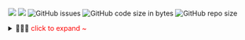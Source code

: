 <br/>

![](https://flat.badgen.net/github/last-commit/vc-awesome/docs-learning?icon=github&color=blue) ![](https://flat.badgen.net/github/commits/vc-awesome/docs-learning?icon=github) ![GitHub issues](https://img.shields.io/github/issues/vc-awesome/docs-learning?logo=github&style=flat-square&color=lightgrey) ![GitHub code size in bytes](https://img.shields.io/github/languages/code-size/vc-awesome/docs-learning?logo=github&style=social) ![GitHub repo size](https://img.shields.io/github/repo-size/vc-awesome/docs-learning?logo=github&style=social)

<details>
<summary>🎉🎉🎉 <span style="color:red">click to expand ~</span></summary>
<br>


![octodex](https://octodex.github.com/images/OctoAsians_dex_Full.png ':size=45%') ![octodex](//octodex.github.com/images/blacktocats.png ':size=45%')

[get-started](./home/get-started.md ':include')

</details>



